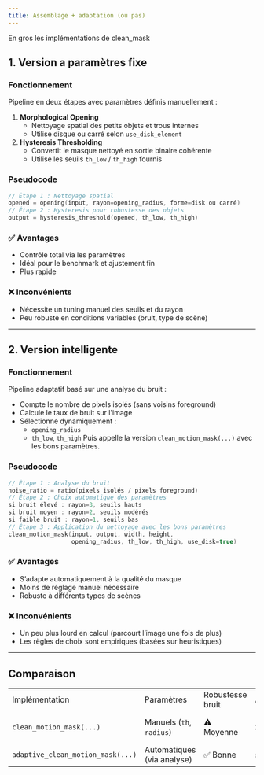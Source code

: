 ```yaml
---
title: Assemblage + adaptation (ou pas)
---
```


En gros les implémentations de clean_mask
## 1. Version a paramètres fixe
### Fonctionnement
Pipeline en deux étapes avec paramètres définis manuellement :
1. **Morphological Opening**
    - Nettoyage spatial des petits objets et trous internes
    - Utilise disque ou carré selon `use_disk_element`
2. **Hysteresis Thresholding**
    - Convertit le masque nettoyé en sortie binaire cohérente
    - Utilise les seuils `th_low` / `th_high` fournis
### Pseudocode
```C++
// Étape 1 : Nettoyage spatial
opened = opening(input, rayon=opening_radius, forme=disk ou carré)
// Étape 2 : Hysteresis pour robustesse des objets
output = hysteresis_threshold(opened, th_low, th_high)
```
### ✅ Avantages
- Contrôle total via les paramètres
- Idéal pour le benchmark et ajustement fin
- Plus rapide
### ❌ Inconvénients
- Nécessite un tuning manuel des seuils et du rayon
- Peu robuste en conditions variables (bruit, type de scène)
---
## 2. Version intelligente
### Fonctionnement
Pipeline adaptatif basé sur une analyse du bruit :
- Compte le nombre de pixels isolés (sans voisins foreground)
- Calcule le taux de bruit sur l'image
- Sélectionne dynamiquement :
    - `opening_radius`
    - `th_low`, `th_high`
Puis appelle la version `clean_motion_mask(...)` avec les bons paramètres.
### Pseudocode
```C++
// Étape 1 : Analyse du bruit
noise_ratio = ratio(pixels isolés / pixels foreground)
// Étape 2 : Choix automatique des paramètres
si bruit élevé : rayon=3, seuils hauts
si bruit moyen : rayon=2, seuils modérés
si faible bruit : rayon=1, seuils bas
// Étape 3 : Application du nettoyage avec les bons paramètres
clean_motion_mask(input, output, width, height,
                  opening_radius, th_low, th_high, use_disk=true)
```
### ✅ Avantages
- S’adapte automatiquement à la qualité du masque
- Moins de réglage manuel nécessaire
- Robuste à différents types de scènes
### ❌ Inconvénients
- Un peu plus lourd en calcul (parcourt l’image une fois de plus)
- Les règles de choix sont empiriques (basées sur heuristiques)
---
## Comparaison
|   |   |   |   |   |
|---|---|---|---|---|
|Implémentation|Paramètres|Robustesse bruit|Adaptativité|Usage idéal|
|`clean_motion_mask(...)`|Manuels (`th`, `radius`)|⚠️ Moyenne|❌ Non|Benchmark, scènes stables|
|`adaptive_clean_motion_mask(...)`|Automatiques (via analyse)|✅ Bonne|✅ Oui|Pipeline intelligent|